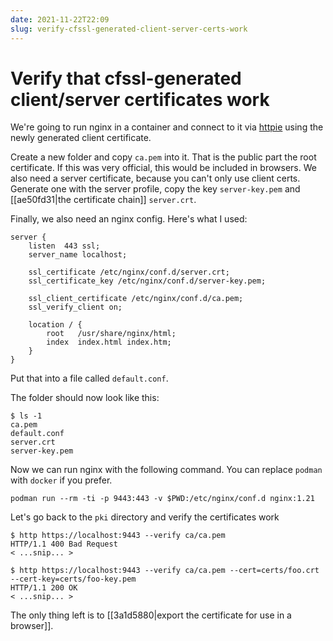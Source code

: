 ```yaml
---
date: 2021-11-22T22:09
slug: verify-cfssl-generated-client-server-certs-work
---
```


# Verify that cfssl-generated client/server certificates work

We're going to run nginx in a container and connect to it via [httpie](https://httpie.io/) using the
newly generated client certificate.

Create a new folder and copy `ca.pem` into it. That is the public part the root certificate. If this
was very official, this would be included in browsers.
We also need a server certificate, because you can't only use client certs. Generate one with the
server profile, copy the key `server-key.pem` and [[ae50fd31|the certificate chain]] `server.crt`.

Finally, we also need an nginx config. Here's what I used:

```nginx
server {
    listen  443 ssl;
    server_name localhost;

    ssl_certificate /etc/nginx/conf.d/server.crt;
    ssl_certificate_key /etc/nginx/conf.d/server-key.pem;

    ssl_client_certificate /etc/nginx/conf.d/ca.pem;
    ssl_verify_client on;

    location / {
        root   /usr/share/nginx/html;
        index  index.html index.htm;
    }
}
```

Put that into a file called `default.conf`.

The folder should now look like this:

```shell
$ ls -1
ca.pem
default.conf
server.crt
server-key.pem
```

Now we can run nginx with the following command. You can replace `podman` with `docker` if you
prefer.

```shell
podman run --rm -ti -p 9443:443 -v $PWD:/etc/nginx/conf.d nginx:1.21
```

Let's go back to the `pki` directory and verify the certificates work

```shell
$ http https://localhost:9443 --verify ca/ca.pem
HTTP/1.1 400 Bad Request
< ...snip... >

$ http https://localhost:9443 --verify ca/ca.pem --cert=certs/foo.crt --cert-key=certs/foo-key.pem
HTTP/1.1 200 OK
< ...snip... >
```

The only thing left is to [[3a1d5880|export the certificate for use in a browser]].
